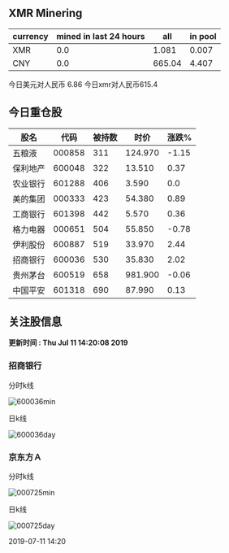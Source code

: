 ## XMR Minering

|currency|mined in last 24 hours|all|in pool|
|---|---|---|---|
|XMR|0.0|1.081|0.007|
|CNY|0.0|665.04|4.407|

今日美元对人民币 6.86	今日xmr对人民币615.4


## 今日重仓股 

|股名|代码|被持数|时价|涨跌%|
|---|---|---|---|---|
|五粮液|000858|311|124.970|-1.15|
|保利地产|600048|322|13.510|0.37|
|农业银行|601288|406|3.590|0.0|
|美的集团|000333|423|54.380|0.89|
|工商银行|601398|442|5.570|0.36|
|格力电器|000651|504|55.850|-0.78|
|伊利股份|600887|519|33.970|2.44|
|招商银行|600036|530|35.830|2.02|
|贵州茅台|600519|658|981.900|-0.06|
|中国平安|601318|690|87.990|0.13|

## 关注股信息
**更新时间 : Thu Jul 11 14:20:08 2019**
### 招商银行 
分时k线

![600036min](http://image.sinajs.cn/newchart/min/n/sh600036.gif)

日k线

![600036day](http://image.sinajs.cn/newchart/daily/n/sh600036.gif)

### 京东方Ａ 
分时k线

![000725min](http://image.sinajs.cn/newchart/min/n/sz000725.gif)

日k线

![000725day](http://image.sinajs.cn/newchart/daily/n/sz000725.gif)

2019-07-11 14:20